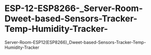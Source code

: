 # ESP-12-ESP8266-_Server-Room-Dweet-based-Sensors-Tracker-Temp-Humidity-Tracker-
Server-Room-ESP12(ESP8266)_Dweet-based-Sensors-Tracker-Temp-Humidity-Tracker
